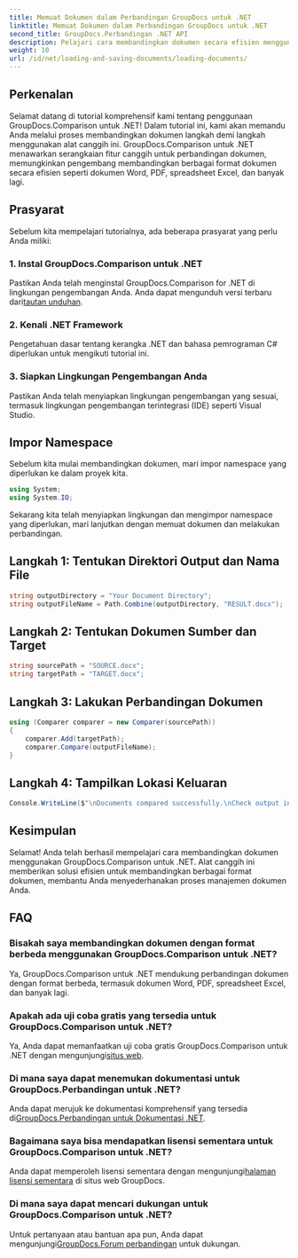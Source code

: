 ```yaml
---
title: Memuat Dokumen dalam Perbandingan GroupDocs untuk .NET
linktitle: Memuat Dokumen dalam Perbandingan GroupDocs untuk .NET
second_title: GroupDocs.Perbandingan .NET API
description: Pelajari cara membandingkan dokumen secara efisien menggunakan GroupDocs.Comparison untuk .NET. Sederhanakan proses manajemen dokumen Anda.
weight: 10
url: /id/net/loading-and-saving-documents/loading-documents/
---
```

## Perkenalan
Selamat datang di tutorial komprehensif kami tentang penggunaan GroupDocs.Comparison untuk .NET! Dalam tutorial ini, kami akan memandu Anda melalui proses membandingkan dokumen langkah demi langkah menggunakan alat canggih ini. GroupDocs.Comparison untuk .NET menawarkan serangkaian fitur canggih untuk perbandingan dokumen, memungkinkan pengembang membandingkan berbagai format dokumen secara efisien seperti dokumen Word, PDF, spreadsheet Excel, dan banyak lagi.
## Prasyarat
Sebelum kita mempelajari tutorialnya, ada beberapa prasyarat yang perlu Anda miliki:
### 1. Instal GroupDocs.Comparison untuk .NET
 Pastikan Anda telah menginstal GroupDocs.Comparison for .NET di lingkungan pengembangan Anda. Anda dapat mengunduh versi terbaru dari[tautan unduhan](https://releases.groupdocs.com/comparison/net/).
### 2. Kenali .NET Framework
Pengetahuan dasar tentang kerangka .NET dan bahasa pemrograman C# diperlukan untuk mengikuti tutorial ini.
### 3. Siapkan Lingkungan Pengembangan Anda
Pastikan Anda telah menyiapkan lingkungan pengembangan yang sesuai, termasuk lingkungan pengembangan terintegrasi (IDE) seperti Visual Studio.

## Impor Namespace
Sebelum kita mulai membandingkan dokumen, mari impor namespace yang diperlukan ke dalam proyek kita.

```csharp
using System;
using System.IO;
```

Sekarang kita telah menyiapkan lingkungan dan mengimpor namespace yang diperlukan, mari lanjutkan dengan memuat dokumen dan melakukan perbandingan.
## Langkah 1: Tentukan Direktori Output dan Nama File
```csharp
string outputDirectory = "Your Document Directory";
string outputFileName = Path.Combine(outputDirectory, "RESULT.docx");
```
## Langkah 2: Tentukan Dokumen Sumber dan Target
```csharp
string sourcePath = "SOURCE.docx";
string targetPath = "TARGET.docx";
```
## Langkah 3: Lakukan Perbandingan Dokumen
```csharp
using (Comparer comparer = new Comparer(sourcePath))
{
    comparer.Add(targetPath);
    comparer.Compare(outputFileName);
}
```
## Langkah 4: Tampilkan Lokasi Keluaran
```csharp
Console.WriteLine($"\nDocuments compared successfully.\nCheck output in {outputDirectory}.");
```

## Kesimpulan
Selamat! Anda telah berhasil mempelajari cara membandingkan dokumen menggunakan GroupDocs.Comparison untuk .NET. Alat canggih ini memberikan solusi efisien untuk membandingkan berbagai format dokumen, membantu Anda menyederhanakan proses manajemen dokumen Anda.
## FAQ
### Bisakah saya membandingkan dokumen dengan format berbeda menggunakan GroupDocs.Comparison untuk .NET?
Ya, GroupDocs.Comparison untuk .NET mendukung perbandingan dokumen dengan format berbeda, termasuk dokumen Word, PDF, spreadsheet Excel, dan banyak lagi.
### Apakah ada uji coba gratis yang tersedia untuk GroupDocs.Comparison untuk .NET?
 Ya, Anda dapat memanfaatkan uji coba gratis GroupDocs.Comparison untuk .NET dengan mengunjungi[situs web](https://releases.groupdocs.com/).
### Di mana saya dapat menemukan dokumentasi untuk GroupDocs.Perbandingan untuk .NET?
 Anda dapat merujuk ke dokumentasi komprehensif yang tersedia di[GroupDocs.Perbandingan untuk Dokumentasi .NET](https://tutorials.groupdocs.com/comparison/net/).
### Bagaimana saya bisa mendapatkan lisensi sementara untuk GroupDocs.Comparison untuk .NET?
 Anda dapat memperoleh lisensi sementara dengan mengunjungi[halaman lisensi sementara](https://purchase.groupdocs.com/temporary-license/) di situs web GroupDocs.
### Di mana saya dapat mencari dukungan untuk GroupDocs.Comparison untuk .NET?
 Untuk pertanyaan atau bantuan apa pun, Anda dapat mengunjungi[GroupDocs.Forum perbandingan](https://forum.groupdocs.com/c/comparison/12) untuk dukungan.